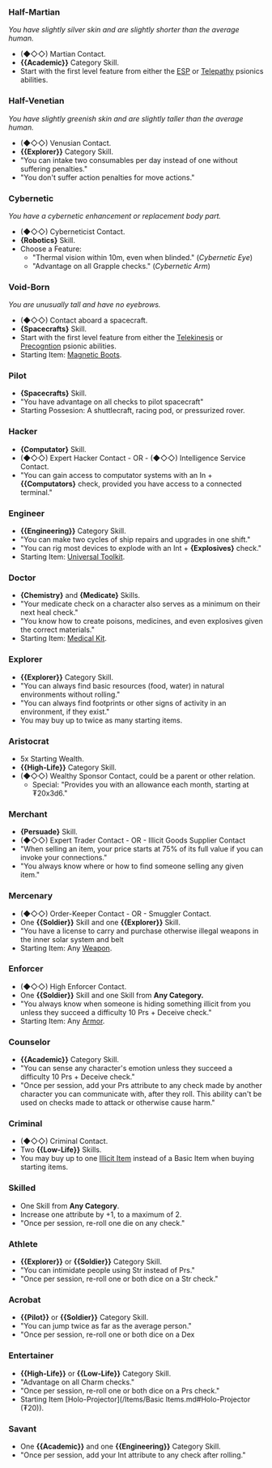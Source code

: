 ### Half-Martian
_You have slightly silver skin and are slightly shorter than the average human._
- (◆◇◇) Martian Contact.
- **{{Academic}}** Category Skill.
- Start with the first level feature from either the [ESP](./Psionics.md#ESP) or [Telepathy](./Psionics.md#Telepathy) psionics abilities.
### Half-Venetian
_You have slightly greenish skin and are slightly taller than the average human._
- (◆◇◇) Venusian Contact.
- **{{Explorer}}** Category Skill.
- "You can intake two consumables per day instead of one without suffering penalties."
- "You don't suffer action penalties for move actions."
### Cybernetic
_You have a cybernetic enhancement or replacement body part._
- (◆◇◇) Cyberneticist Contact.
- **{Robotics}** Skill.
- Choose a Feature:
    - "Thermal vision within 10m, even when blinded." (_Cybernetic Eye_)
    - "Advantage on all Grapple checks." (_Cybernetic Arm_)
### Void-Born
_You are unusually tall and have no eyebrows._
- (◆◇◇) Contact aboard a spacecraft.
- **{Spacecrafts}** Skill.
- Start with the first level feature from either the [Telekinesis](./Psionics.md#Precognition) or [Precogntion](./Psionics.md#Precognition) psionic abilities.
- Starting Item: [Magnetic Boots](../Items/Basic%20Items.md).
### Pilot
- **{Spacecrafts}** Skill.
- "You have advantage on all checks to pilot spacecraft"
- Starting Possesion: A shuttlecraft, racing pod, or pressurized rover.
### Hacker
- **{Computator}** Skill.
- (◆◇◇) Expert Hacker Contact - OR - (◆◇◇) Intelligence Service Contact.
- "You can gain access to computator systems with an In + **{{Computators}** check, provided you have access to a connected terminal."
### Engineer
- **{{Engineering}}** Category Skill.
- "You can make two cycles of ship repairs and upgrades in one shift."
- "You can rig most devices to explode with an Int + **{Explosives}** check."
- Starting Item: [Universal Toolkit](../Items/Basic%20Items.md).
### Doctor
- **{Chemistry}** and **{Medicate}** Skills.
- "Your medicate check on a character also serves as a minimum on their next heal check."
- "You know how to create poisons, medicines, and even explosives given the correct materials."
- Starting Item: [Medical Kit](../Items/Basic%20Items.md).
### Explorer
- **{{Explorer}}** Category Skill.
- "You can always find basic resources (food, water) in natural environments without rolling."
- "You can always find footprints or other signs of activity in an environment, if they exist."
- You may buy up to twice as many starting items.
### Aristocrat
- 5x Starting Wealth.
- **{{High-Life}}** Category Skill.
- (◆◇◇) Wealthy Sponsor Contact, could be a parent or other relation.
    - Special: "Provides you with an allowance each month, starting at ₮20x3d6."
### Merchant
- **{Persuade}** Skill.
- (◆◇◇) Expert Trader Contact - OR - Illicit Goods Supplier Contact
- "When selling an item, your price starts at 75% of its full value if you can invoke your connections."
- "You always know where or how to find someone selling any given item."
### Mercenary
- (◆◇◇) Order-Keeper Contact - OR - Smuggler Contact.
- One **{{Soldier}}** Skill and one **{{Explorer}}** Skill.
- "You have a license to carry and purchase otherwise illegal weapons in the inner solar system and belt
- Starting Item: Any [Weapon](../Items/Weapons.md).
### Enforcer
- (◆◇◇) High Enforcer Contact.
- One **{{Soldier}}** Skill and one Skill from **Any Category.**
- "You always know when someone is hiding something illicit from you unless they succeed a difficulty 10 Prs + Deceive check."
- Starting Item: Any [Armor](../Items/Armors.md).
### Counselor
- **{{Academic}}** Category Skill.
- "You can sense any character's emotion unless they succeed a difficulty 10 Prs + Deceive check."
- "Once per session, add your Prs attribute to any check made by another character you can communicate with, after they roll. This ability can't be used on checks made to attack or otherwise cause harm."
### Criminal
- (◆◇◇) Criminal Contact.
- Two **{{Low-Life}}** Skills.
- You may buy up to one [Illicit Item](/Items/Illicit%20Items.md) instead of a Basic Item when buying starting items.
### Skilled
- One Skill from **Any Category**.
- Increase one attribute by +1, to a maximum of 2.
- "Once per session, re-roll one die on any check."
### Athlete
- **{{Explorer}}** or **{{Soldier}}** Category Skill.
- "You can intimidate people using Str instead of Prs."
- "Once per session, re-roll one or both dice on a Str check."
### Acrobat
- **{{Pilot}}** or **{{Soldier}}** Category Skill.
- "You can jump twice as far as the average person."
- "Once per session, re-roll one or both dice on a Dex
### Entertainer
- **{{High-Life}}** or **{{Low-Life}}** Category Skill.
- "Advantage on all Charm checks."
- "Once per session, re-roll one or both dice on a Prs check."
- Starting Item [Holo-Projector](/Items/Basic Items.md#Holo-Projector (₮20)).
### Savant
- One **{{Academic}}** and one **{{Engineering}}** Category Skill.
- "Once per session, add your Int attribute to any check after rolling."
